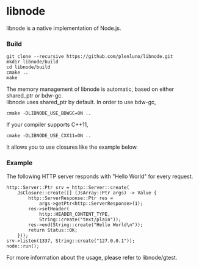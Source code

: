 libnode
=======

libnode is a native implementation of Node.js.

### Build

    git clone --recursive https://github.com/plenluno/libnode.git
    mkdir libnode/build
    cd libnode/build
    cmake ..
    make

The memory management of libnode is automatic, based on either shared_ptr or bdw-gc.  
libnode uses shared_ptr by default. In order to use bdw-gc,  

    cmake -DLIBNODE_USE_BDWGC=ON ..

If your compiler supports C++11,

    cmake -DLIBNODE_USE_CXX11=ON ..

It allows you to use closures like the example below.

### Example

The following HTTP server responds with "Hello World" for every request.

    http::Server::Ptr srv = http::Server::create(
        JsClosure::create([] (JsArray::Ptr args) -> Value {
            http::ServerResponse::Ptr res =
                args->getPtr<http::ServerResponse>(1);
            res->setHeader(
                http::HEADER_CONTENT_TYPE,
                String::create("text/plain"));
            res->end(String::create("Hello World\n"));
            return Status::OK;
        }));
    srv->listen(1337, String::create("127.0.0.1"));
    node::run();

For more information about the usage, please refer to libnode/gtest.

